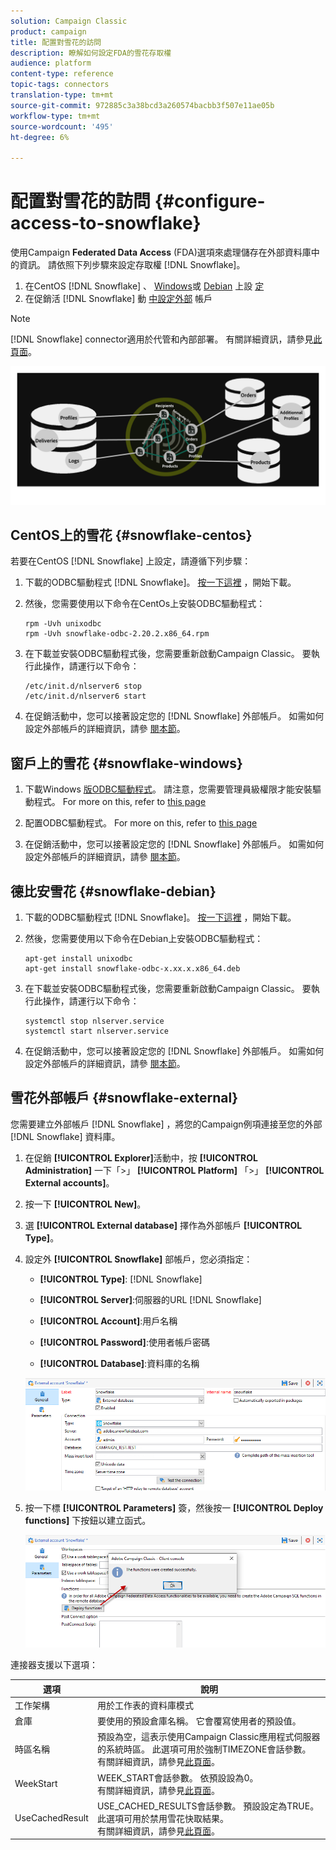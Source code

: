 ```yaml
---
solution: Campaign Classic
product: campaign
title: 配置對雪花的訪問
description: 瞭解如何設定FDA的雪花存取權
audience: platform
content-type: reference
topic-tags: connectors
translation-type: tm+mt
source-git-commit: 972885c3a38bcd3a260574bacbb3f507e11ae05b
workflow-type: tm+mt
source-wordcount: '495'
ht-degree: 6%

---
```



# 配置對雪花的訪問 {#configure-access-to-snowflake}

使用Campaign **Federated Data Access** (FDA)選項來處理儲存在外部資料庫中的資訊。 請依照下列步驟來設定存取權 [!DNL Snowflake]。

1. 在CentOS [!DNL Snowflake] 、 [Windows](#snowflake-centos)或 [Debian](#snowflake-windows) 上設 [定](#snowflake-debian)
1. 在促銷活 [!DNL Snowflake] 動 [中設定外部](#snowflake-external) 帳戶


>[!NOTE]
>
>[!DNL Snowflake] connector適用於代管和內部部署。 有關詳細資訊，請參見[此頁面](../../installation/using/capability-matrix.md)。

![](assets/snowflake_3.png)

## CentOS上的雪花 {#snowflake-centos}

若要在CentOS [!DNL Snowflake] 上設定，請遵循下列步驟：

1. 下載的ODBC驅動程式 [!DNL Snowflake]。 [按一下這裡](https://sfc-repo.snowflakecomputing.com/odbc/linux/latest/snowflake-odbc-2.20.2.x86_64.rpm) ，開始下載。
1. 然後，您需要使用以下命令在CentOs上安裝ODBC驅動程式：

   ```
   rpm -Uvh unixodbc
   rpm -Uvh snowflake-odbc-2.20.2.x86_64.rpm
   ```

1. 在下載並安裝ODBC驅動程式後，您需要重新啟動Campaign Classic。 要執行此操作，請運行以下命令：

   ```
   /etc/init.d/nlserver6 stop
   /etc/init.d/nlserver6 start
   ```

1. 在促銷活動中，您可以接著設定您的 [!DNL Snowflake] 外部帳戶。 如需如何設定外部帳戶的詳細資訊，請參 [閱本節](#snowflake-external)。

## 窗戶上的雪花 {#snowflake-windows}

1. 下載Windows [版ODBC驅動程式](https://docs.snowflake.net/manuals/user-guide/odbc-download.html)。 請注意，您需要管理員級權限才能安裝驅動程式。 For more on this, refer to [this page](https://docs.snowflake.net/manuals/user-guide/admin-user-management.html)

1. 配置ODBC驅動程式。 For more on this, refer to [this page](https://docs.snowflake.net/manuals/user-guide/odbc-windows.html#step-2-configure-the-odbc-driver)

1. 在促銷活動中，您可以接著設定您的 [!DNL Snowflake] 外部帳戶。 如需如何設定外部帳戶的詳細資訊，請參 [閱本節](#snowflake-external)。

## 德比安雪花 {#snowflake-debian}

1. 下載的ODBC驅動程式 [!DNL Snowflake]。 [按一下這裡](https://sfc-repo.snowflakecomputing.com/odbc/linux/latest/index.html) ，開始下載。

1. 然後，您需要使用以下命令在Debian上安裝ODBC驅動程式：

   ```
   apt-get install unixodbc
   apt-get install snowflake-odbc-x.xx.x.x86_64.deb
   ```

1. 在下載並安裝ODBC驅動程式後，您需要重新啟動Campaign Classic。 要執行此操作，請運行以下命令：

   ```
   systemctl stop nlserver.service
   systemctl start nlserver.service
   ```

1. 在促銷活動中，您可以接著設定您的 [!DNL Snowflake] 外部帳戶。 如需如何設定外部帳戶的詳細資訊，請參 [閱本節](#snowflake-external)。

## 雪花外部帳戶 {#snowflake-external}

您需要建立外部帳戶 [!DNL Snowflake] ，將您的Campaign例項連接至您的外部 [!DNL Snowflake] 資料庫。

1. 在促銷 **[!UICONTROL Explorer]**&#x200B;活動中，按 **[!UICONTROL Administration]** 一下「>」 **[!UICONTROL Platform]** 「>」 **[!UICONTROL External accounts]**。

1. 按一下 **[!UICONTROL New]**。

1. 選 **[!UICONTROL External database]** 擇作為外部帳戶 **[!UICONTROL Type]**。

1. 設定外 **[!UICONTROL Snowflake]** 部帳戶，您必須指定：

   * **[!UICONTROL Type]**: [!DNL Snowflake]

   * **[!UICONTROL Server]**:伺服器的URL [!DNL Snowflake]

   * **[!UICONTROL Account]**:用戶名稱

   * **[!UICONTROL Password]**:使用者帳戶密碼

   * **[!UICONTROL Database]**:資料庫的名稱

   ![](assets/snowflake.png)

1. 按一下標 **[!UICONTROL Parameters]** 簽，然後按一 **[!UICONTROL Deploy functions]** 下按鈕以建立函式。

   ![](assets/snowflake_2.png)

連接器支援以下選項：

| 選項 | 說明 |
|---|---|
| 工作架構 | 用於工作表的資料庫模式 |
| 倉庫 | 要使用的預設倉庫名稱。 它會覆寫使用者的預設值。 |
| 時區名稱 | 預設為空，這表示使用Campaign Classic應用程式伺服器的系統時區。 此選項可用於強制TIMEZONE會話參數。 <br>有關詳細資訊，請參見[此頁面](https://docs.snowflake.net/manuals/sql-reference/parameters.html#timezone)。 |
| WeekStart | WEEK_START會話參數。 依預設設為0。 <br>有關詳細資訊，請參見[此頁面](https://docs.snowflake.com/en/sql-reference/parameters.html#week-start)。 |
| UseCachedResult | USE_CACHED_RESULTS會話參數。 預設設定為TRUE。 此選項可用於禁用雪花快取結果。 <br>有關詳細資訊，請參見[此頁面](https://docs.snowflake.net/manuals/user-guide/querying-persisted-results.html)。 |
